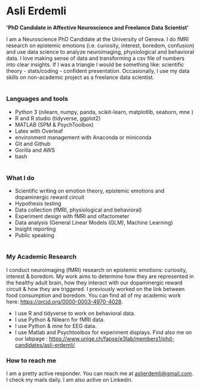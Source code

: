 # Asli Erdemli

**'PhD Candidate in Affective Neuroscience and Freelance Data Scientist'**

I am a Neuroscience PhD Candidate at the University of Geneva. I do fMRI research on epistemic emotions (i.e. curiosity, interest, boredom, confusion) and use data science to analyze neuroimaging, physiological and behavioral data. I love making sense of data and transforming a csv file of numbers into clear insights. If I was a triangle I would be something like: scientific theory  - stats/coding - confident presentation.
Occasionally, I use my data skills on non-academic project as a freelance data scientist. 
#
### Languages and tools
- Python 3 (nilearn, numpy, panda, scikit-learn, matplotlib, seaborn, mne  )
- R and R studio (tidyverse, ggplot2)
- MATLAB (SPM & PsychToolbox)
- Latex with Overleaf
- environment management with Anaconda or miniconda 
- Git and Github 
- Gorilla and AWS
- bash 

#
### What I do
- Scientific writing on emotion theory, epistemic emotions and dopaminergic reward circuit
- Hypothesis testing
- Data collection (fMRI, physiological and behavioral)
- Experiment design with fMRI and olfactometer
- Data analysis (General Linear Models (GLM), Machine Learning)
- Insight reporting
- Public speaking
#
### My Academic Research
I conduct neuroimaging (fMRI) research on epistemic emotions: curiosity, interest & boredom. My work aims to determine how they are represented in the healthy adult brain, how they interact with our dopaminergic reward circuit & how they are triggered. I previously worked on the link between food consumption and boredom. You can find all of my academic work here: https://orcid.org/0000-0003-4970-4028. 
- I use R and tidyverse to work on behavioral data. 
- I use Python & Nilearn for fMRI data. 
- I use Python & mne for EEG data. 
- I use Matlab and Psychtoolbox for experiment displays. 
Find also me on our labpage : https://www.unige.ch/fapse/e3lab/members1/phd-candidates/asli-erdemli/

### How to reach me
I am a pretty active responder. You can reach me at aslierdemli@gmail.com. I check my mails daily.
I am also active on Linkedin. 
<!---
AsliErdemli/AsliErdemli is a ✨ special ✨ repository because its `README.md` (this file) appears on your GitHub profile.
You can click the Preview link to take a look at your changes.
--->
